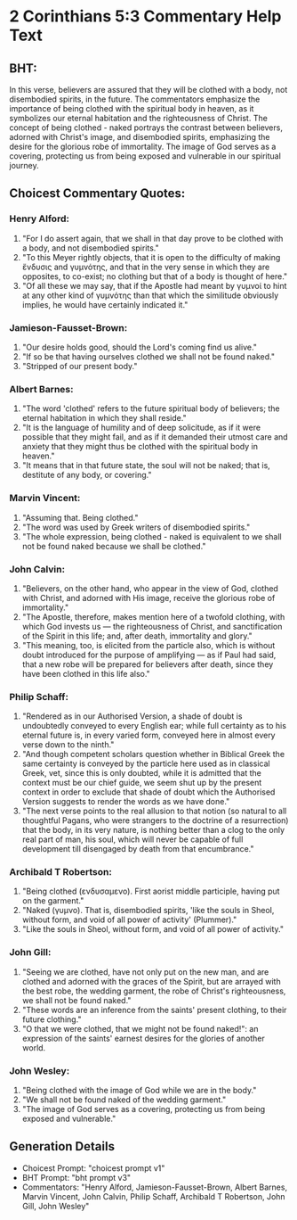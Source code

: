 # 2 Corinthians 5:3 Commentary Help Text

## BHT:
In this verse, believers are assured that they will be clothed with a body, not disembodied spirits, in the future. The commentators emphasize the importance of being clothed with the spiritual body in heaven, as it symbolizes our eternal habitation and the righteousness of Christ. The concept of being clothed - naked portrays the contrast between believers, adorned with Christ's image, and disembodied spirits, emphasizing the desire for the glorious robe of immortality. The image of God serves as a covering, protecting us from being exposed and vulnerable in our spiritual journey.

## Choicest Commentary Quotes:
### Henry Alford:
1. "For I do assert again, that we shall in that day prove to be clothed with a body, and not disembodied spirits."
2. "To this Meyer rightly objects, that it is open to the difficulty of making ἔνδυσις and γυμνότης, and that in the very sense in which they are opposites, to co-exist; no clothing but that of a body is thought of here."
3. "Of all these we may say, that if the Apostle had meant by γυμνοί to hint at any other kind of γυμνότης than that which the similitude obviously implies, he would have certainly indicated it."

### Jamieson-Fausset-Brown:
1. "Our desire holds good, should the Lord's coming find us alive."
2. "If so be that having ourselves clothed we shall not be found naked."
3. "Stripped of our present body."

### Albert Barnes:
1. "The word 'clothed' refers to the future spiritual body of believers; the eternal habitation in which they shall reside."
2. "It is the language of humility and of deep solicitude, as if it were possible that they might fail, and as if it demanded their utmost care and anxiety that they might thus be clothed with the spiritual body in heaven."
3. "It means that in that future state, the soul will not be naked; that is, destitute of any body, or covering."

### Marvin Vincent:
1. "Assuming that. Being clothed." 
2. "The word was used by Greek writers of disembodied spirits." 
3. "The whole expression, being clothed - naked is equivalent to we shall not be found naked because we shall be clothed."

### John Calvin:
1. "Believers, on the other hand, who appear in the view of God, clothed with Christ, and adorned with His image, receive the glorious robe of immortality."
2. "The Apostle, therefore, makes mention here of a twofold clothing, with which God invests us — the righteousness of Christ, and sanctification of the Spirit in this life; and, after death, immortality and glory."
3. "This meaning, too, is elicited from the particle also, which is without doubt introduced for the purpose of amplifying — as if Paul had said, that a new robe will be prepared for believers after death, since they have been clothed in this life also."

### Philip Schaff:
1. "Rendered as in our Authorised Version, a shade of doubt is undoubtedly conveyed to every English ear; while full certainty as to his eternal future is, in every varied form, conveyed here in almost every verse down to the ninth."
2. "And though competent scholars question whether in Biblical Greek the same certainty is conveyed by the particle here used as in classical Greek, vet, since this is only doubted, while it is admitted that the context must be our chief guide, we seem shut up by the present context in order to exclude that shade of doubt which the Authorised Version suggests to render the words as we have done."
3. "The next verse points to the real allusion to that notion (so natural to all thoughtful Pagans, who were strangers to the doctrine of a resurrection) that the body, in its very nature, is nothing better than a clog to the only real part of man, his soul, which will never be capable of full development till disengaged by death from that encumbrance."

### Archibald T Robertson:
1. "Being clothed (ενδυσαμενο). First aorist middle participle, having put on the garment."
2. "Naked (γυμνο). That is, disembodied spirits, 'like the souls in Sheol, without form, and void of all power of activity' (Plummer)."
3. "Like the souls in Sheol, without form, and void of all power of activity."

### John Gill:
1. "Seeing we are clothed, have not only put on the new man, and are clothed and adorned with the graces of the Spirit, but are arrayed with the best robe, the wedding garment, the robe of Christ's righteousness, we shall not be found naked."
2. "These words are an inference from the saints' present clothing, to their future clothing."
3. "O that we were clothed, that we might not be found naked!": an expression of the saints' earnest desires for the glories of another world.

### John Wesley:
1. "Being clothed with the image of God while we are in the body."
2. "We shall not be found naked of the wedding garment."
3. "The image of God serves as a covering, protecting us from being exposed and vulnerable."


## Generation Details
- Choicest Prompt: "choicest prompt v1"
- BHT Prompt: "bht prompt v3"
- Commentators: "Henry Alford, Jamieson-Fausset-Brown, Albert Barnes, Marvin Vincent, John Calvin, Philip Schaff, Archibald T Robertson, John Gill, John Wesley"
